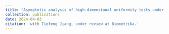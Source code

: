 ```yaml
---
title: "Asymptotic analysis of high-dimensional uniformity tests under heavy-tailed alternatives"
collection: publications
date: 2024-04-03 
citation: 'with Tiefeng Jiang, under review at Biometrika.'
---
```

